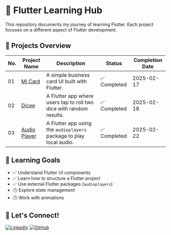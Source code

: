 # 🚀 Flutter Learning Hub

This repository documents my journey of learning Flutter. Each project focuses on a different aspect of Flutter development.

## 📌 Projects Overview

| No. | Project Name                              | Description                                                         | Status       | Completion Date |
| --- | ----------------------------------------- | ------------------------------------------------------------------- | ------------ | --------------- |
| 01  | [Mi Card](projects/01_mi_card/)           | A simple business card UI built with Flutter.                       | ✅ Completed | 2025-02-17      |
| 02  | [Dicee](projects/02_dicee/)               | A Flutter app where users tap to roll two dice with random results. | ✅ Completed | 2025-02-18      |
| 03  | [Audio Player](projects/04_audio_player/) | A Flutter app using the `audioplayers` package to play local audio. | ✅ Completed | 2025-02-22      |

## 📖 Learning Goals

- ✅ Understand Flutter UI components
- ✅ Learn how to structure a Flutter project
- ✅ Use external Flutter packages (`audioplayers`)
- 🕒 Explore state management
- 🕒 Work with animations

## 🤝 Let's Connect!

[![LinkedIn](https://img.shields.io/badge/LinkedIn-Connect-blue)](https://www.linkedin.com/in/zhiyan-pei/)
[![GitHub](https://img.shields.io/badge/GitHub-Follow-black)](https://github.com/chloepei867)
